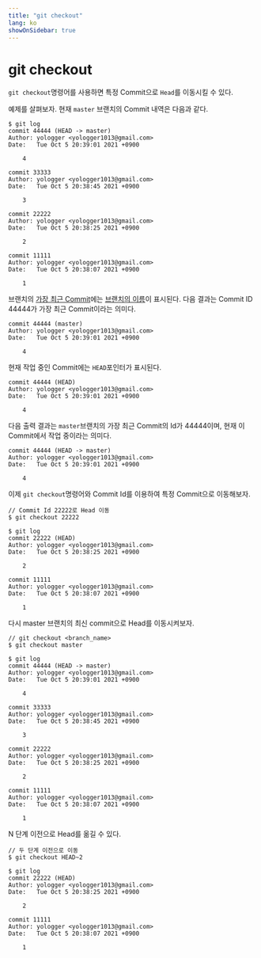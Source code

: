 ```yaml
---
title: "git checkout"
lang: ko
showOnSidebar: true
---
```


# git checkout
`git checkout`명령어를 사용하면 특정 Commit으로 `Head`를 이동시킬 수 있다.

예제를 살펴보자. 현재 `master` 브랜치의 Commit 내역은 다음과 같다.
``` shellsession
$ git log
commit 44444 (HEAD -> master)
Author: yologger <yologger1013@gmail.com>
Date:   Tue Oct 5 20:39:01 2021 +0900

    4

commit 33333
Author: yologger <yologger1013@gmail.com>
Date:   Tue Oct 5 20:38:45 2021 +0900

    3

commit 22222
Author: yologger <yologger1013@gmail.com>
Date:   Tue Oct 5 20:38:25 2021 +0900

    2

commit 11111
Author: yologger <yologger1013@gmail.com>
Date:   Tue Oct 5 20:38:07 2021 +0900

    1

```
브랜치의 <u>가장 최근 Commit</u>에는 <u>브랜치의 이름</u>이 표시된다. 다음 결과는 Commit ID 44444가 가장 최근 Commit이라는 의미다.
``` {1}
commit 44444 (master)
Author: yologger <yologger1013@gmail.com>
Date:   Tue Oct 5 20:39:01 2021 +0900

    4
```
현재 작업 중인 Commit에는 `HEAD`포인터가 표시된다.
``` {1}
commit 44444 (HEAD)
Author: yologger <yologger1013@gmail.com>
Date:   Tue Oct 5 20:39:01 2021 +0900

    4
```
다음 출력 결과는 `master`브랜치의 가장 최근 Commit의 Id가 44444이며, 현재 이 Commit에서 작업 중이라는 의미다.
``` {1}
commit 44444 (HEAD -> master)
Author: yologger <yologger1013@gmail.com>
Date:   Tue Oct 5 20:39:01 2021 +0900

    4
```

이제 `git checkout`명령어와 Commit Id를 이용하여 특정 Commit으로 이동해보자.
``` shellsession
// Commit Id 22222로 Head 이동
$ git checkout 22222
```
``` shellsession{2}
$ git log
commit 22222 (HEAD)
Author: yologger <yologger1013@gmail.com>
Date:   Tue Oct 5 20:38:25 2021 +0900

    2

commit 11111
Author: yologger <yologger1013@gmail.com>
Date:   Tue Oct 5 20:38:07 2021 +0900

    1
```
다시 master 브랜치의 최신 commit으로 Head를 이동시켜보자.
``` shellsession
// git checkout <branch_name>
$ git checkout master
```
``` shellsession {2}
$ git log
commit 44444 (HEAD -> master)
Author: yologger <yologger1013@gmail.com>
Date:   Tue Oct 5 20:39:01 2021 +0900

    4

commit 33333
Author: yologger <yologger1013@gmail.com>
Date:   Tue Oct 5 20:38:45 2021 +0900

    3

commit 22222
Author: yologger <yologger1013@gmail.com>
Date:   Tue Oct 5 20:38:25 2021 +0900

    2

commit 11111
Author: yologger <yologger1013@gmail.com>
Date:   Tue Oct 5 20:38:07 2021 +0900

    1
```

N 단계 이전으로 Head를 옮길 수 있다.

``` shellsession{5}
// 두 단계 이전으로 이동 
$ git checkout HEAD~2

$ git log
commit 22222 (HEAD)
Author: yologger <yologger1013@gmail.com>
Date:   Tue Oct 5 20:38:25 2021 +0900

    2

commit 11111
Author: yologger <yologger1013@gmail.com>
Date:   Tue Oct 5 20:38:07 2021 +0900

    1
```